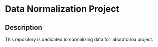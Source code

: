 
# Data Normalization Project

## Description
This repository is dedicated to normalizing data for laboratorioa project. 